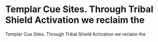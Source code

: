 # Templar Cue Sites. Through Tribal Shield Activation we reclaim the

Templar Cue Sites. Through Tribal Shield Activation we reclaim the